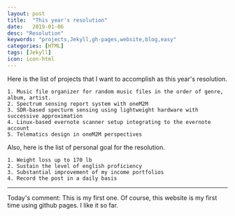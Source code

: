 ```yaml
---
layout: post
title:  "This year's resolution"
date:   2019-01-06
desc: "Resolution"
keywords: "projects,Jekyll,gh-pages,website,blog,easy"
categories: [HTML]
tags: [Jekyll]
icon: icon-html
---
```


Here is the list of projects that I want to accomplish as this year's resolution.

```
1. Music file organizer for random music files in the order of genre, album, artist.
2. Spectrum sensing report system with oneM2M
3. SDR-based specturm sensing using lightweight hardware with successive approximation
4. Linux-based evernote scanner setup integrating to the evernote account
5. Telematics design in oneM2M perspectives
```


Also, here is the list of personal goal for the resolution.

```
1. Weight loss up to 170 lb
2. Sustain the level of english proficiency
3. Substantial improvement of my income portfolios
4. Record the post in a daily basis
```



---

Today's comment: This is my first one. Of course, this website is my first time using github pages. I like it so far.

